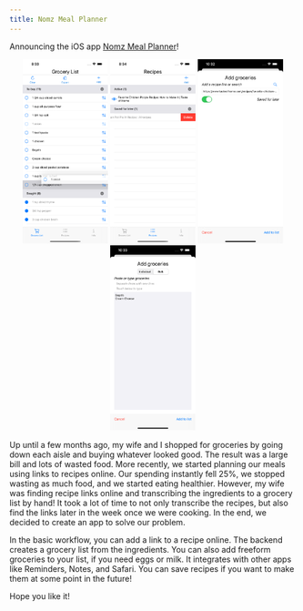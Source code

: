 ```yaml
---
title: Nomz Meal Planner
---
```


Announcing the iOS app [Nomz Meal Planner](https://mo-nomz.herokuapp.com)!

<div style="text-align: center">
  <img src="/assets/grocery-list.png" alt="/assets/grocery-list.png" width="150"/>
  <img src="/assets/recipe-list.png" alt="/assets/recipe-list.png" width="150"/>
  <img src="/assets/add-link.png" alt="/assets/add-link.png" width="150"/>
  <img src="/assets/add-bulk.png" alt="/assets/add-bulk.png" width="150"/>
</div>

Up until a few months ago, my wife and I shopped for groceries by going down each aisle and buying whatever looked good.
The result was a large bill and lots of wasted food. More recently, we started planning our meals using links to recipes
online. Our spending instantly fell 25%, we stopped wasting as much food, and we started eating healthier. However, my
wife was finding recipe links online and transcribing the ingredients to a grocery list by hand! It took a lot of time
to not only transcribe the recipes, but also find the links later in the week once we were cooking. In the end, we
decided to create an app to solve our problem.

In the basic workflow, you can add a link to a recipe online. The backend creates a grocery list from the ingredients.
You can also add freeform groceries to your list, if you need eggs or milk. It integrates with other apps like Reminders,
Notes, and Safari. You can save recipes if you want to make them at some point in the future!

Hope you like it!
